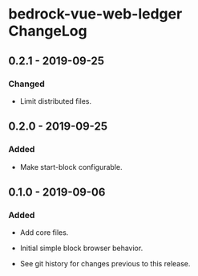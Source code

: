 # bedrock-vue-web-ledger ChangeLog

## 0.2.1 - 2019-09-25

### Changed
- Limit distributed files.

## 0.2.0 - 2019-09-25

### Added
- Make start-block configurable.

## 0.1.0 - 2019-09-06

### Added
- Add core files.
- Initial simple block browser behavior.

- See git history for changes previous to this release.
